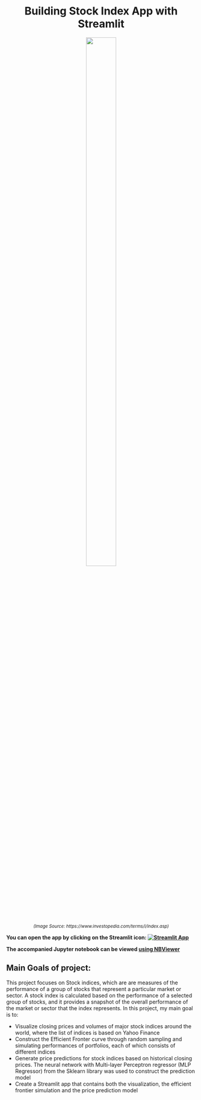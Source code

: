 <h1 align="center">
Building Stock Index App with Streamlit
</h1>

<p align="center">
<img src="https://www.investopedia.com/thmb/rw1cnmtQgCcEDVxuAybDFo1U3_E=/750x0/filters:no_upscale():max_bytes(150000):strip_icc():format(webp)/Term-Definitions_Index-665572b2712d4a6ca49b3f49179e3733.jpg" 
alt="" title="" width="40%" height="60%">
</p>
<p align="center">
<sup><i>(Image Source: https://www.investopedia.com/terms/i/index.asp)</i></sup>
</p>

<b>You can open the app by clicking on the Streamlit icon: [![Streamlit App](https://static.streamlit.io/badges/streamlit_badge_black_white.svg)](https://namhaivu173-stock-index-app-indices-app-6amttx.streamlit.app/)

The accompanied Jupyter notebook can be viewed [using NBViewer](https://nbviewer.org/github/namhaivu173/Stock_Index_App/blob/1cbc0791eed046b18ae12a9ef30cc038f3a61f28/Indices_Dashboard.ipynb)
</b>

## Main Goals of project:
This project focuses on Stock indices, which are are measures of the performance of a group of stocks that represent a particular market or sector. A stock index is calculated based on the performance of a selected group of stocks, and it provides a snapshot of the overall performance of the market or sector that the index represents. In this project, my main goal is to:
- Visualize closing prices and volumes of major stock indices around the world, where the list of indices is based on Yahoo Finance
- Construct the Efficient Fronter curve through random sampling and simulating performances of portfolios, each of which consists of different indices
- Generate price predictions for stock indices based on historical closing prices. The neural network with Multi-layer Perceptron regressor (MLP Regressor) from the Sklearn library was used to construct the prediction model
- Create a Streamlit app that contains both the visualization, the efficient frontier simulation and the price prediction model
